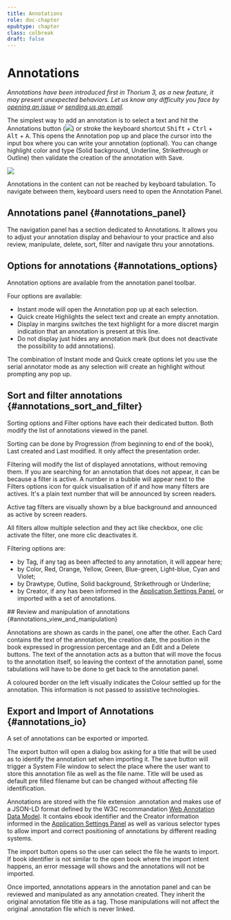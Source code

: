 ```yaml
---
title: Annotations
role: doc-chapter
epubtype: chapter
class: colbreak 
draft: false
---
```


# Annotations

*Annotations have been introduced first in Thorium 3, as a new feature,
it may present unexpected behaviors. Let us know any difficulty you face
by [opening an issue](https://github.com/edrlab/thorium-reader/issues/new) or [sending us an email](https://www.edrlab.org/contact/).*

The simplest way to add an annotation is to select a text and hit the
Annotations button
(<img src="../../resources/images/icons3/annotation-icon.svg" class="icon" role="presentation"/>) or stroke the keyboard shortcut <kbd>Shift</kbd> +
<kbd>Ctrl</kbd> + <kbd>Alt</kbd> + <kbd>A</kbd>. This opens the Annotation pop up
and place the cursor into the input box where you can write your
annotation (optional). You can change highlight color and type (Solid
background, Underline, Strikethrough or Outline) then validate the
creation of the annotation with <span class="ui_button">Save</span>.

<img src="../../resources/images/local_en/th3_anotation_pop_up.png" class="icon" role="presentation"/>

Annotations in the content can not be reached by keyboard tabulation. To navigate between them, keyboard users need to open the Annotation Panel.


## Annotations panel {#annotations_panel}

The navigation panel has a section dedicated to Annotations. 
It allows you to adjust your annotation display and behaviour to your practice and also review, manipulate, delete, sort, filter and navigate thru your annotations.

## Options for annotations {#annotations_options}

Annotation options are available from the annotation panel toolbar.

Four options are available:

- Instant mode will open the Annotation pop up at each selection.
- Quick create Highlights the select text and create an empty annotation.
- Display in margins switches the text highlight for a more discret margin indication that an annotation is present at this line.
- Do not display just hides any annotation mark (but does not deactivate the possibility to add annotations).

The combination of Instant mode and Quick create options let you use the
serial annotator mode as any selection will create an highlight without
prompting any pop up.

## Sort and filter annotations {#annotations_sort_and_filter}

Sorting options and Filter options have each their dedicated button. Both modify the list of annotations viewed in the panel. 

Sorting can be done by Progression (from beginning to end of the book), Last created and Last modified. It only affect the presentation order.

Filtering will modify the list of displayed annotations, without removing them. If you are searching for an annotation that does not appear, it can be because a filter is active. A  number in a bubble will appear next to the Filters options icon for quick visualisation of if and how many filters are actives. It's a plain text number that will be announced by screen readers. 

Active tag filters are visually shown by a blue background and announced as active by screen readers.

All filters allow multiple selection and they act like checkbox, one clic activate the filter, one more clic deactivates it. 

Filtering options are:
* by Tag, if any tag as been affected to any annotation, it will appear here;
* by Color, Red, Orange, Yellow, Green, Blue-green, Light-blue, Cyan and Violet;
* by Drawtype, Outline, Solid background, Strikethrough	 or Underline;
* by Creator, if any has been informed in the <a href="../102_windows_views_panels/index.xhtml#setting_view" >Application Settings Panel</a >, or imported with a set of annotations.

## Review and manipulation of annotations {#annotations_view_and_manipulation}

Annotations are shown as cards in the panel, one after the other. Each Card contains the text of the annotation, the creation date, the position in the book expressed in progression percentage and  an Edit and a Delete buttons. The text of the annotation acts as a button that will move the focus to the annotation itself, so leaving the context of the annotation panel, some tabulations will have to be done to get back to the annotation panel. 

A coloured border on the left visually indicates the Colour settled up for the annotation. This information is not passed to assistive technologies. 


## Export and Import of Annotations {#annotations_io}

A set of annotations can be exported or imported. 

The export button will open a dialog box asking for a title that will be used as to identify the annotation set when importing it. The save button will trigger a System File window to select the place where the user want to store this annotation file as well as the file name. Title will be used as default pre filled filename but can be changed without affecting file identification. 

Annotations are stored with the file extension .annotation and makes use of a JSON-LD format defined by the W3C recommandation [Web Annotation Data Model](https://www.w3.org/TR/annotation-model/). It contains ebook identifier and the Creator information informed in the <a href="../102_windows_views_panels/index.xhtml#setting_view" >Application Settings Panel</a > as well as various selector types to allow import and correct positioning of annotations by different reading systems.

The import button opens so the user can select the file he wants to import. If book identifier is not similar to the open book where the import intent happens, an error message will shows and the annotations will not be imported. 

Once imported, annotations appears in the annotation panel and can be reviewed and manipulated as any annotation created. They inherit the original annotation file title as a tag. Those manipulations will not affect the original .annotation file which is never linked. 


